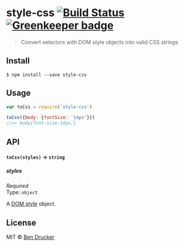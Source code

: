 # style-css [![Build Status](https://travis-ci.org/bendrucker/style-css.svg?branch=master)](https://travis-ci.org/bendrucker/style-css) [![Greenkeeper badge](https://badges.greenkeeper.io/bendrucker/style-css.svg)](https://greenkeeper.io/)

> Convert selectors with DOM style objects into valid CSS strings


## Install

```
$ npm install --save style-css
```


## Usage

```js
var toCss = require('style-css')

toCss({body: {fontSize: '14px'}})
//=> body{font-size:14px;}
```

## API

#### `toCss(styles)` -> `string`

##### styles

*Required*  
Type: `object`

A [DOM style](https://developer.mozilla.org/en-US/docs/Web/API/HTMLElement/style) object.


## License

MIT © [Ben Drucker](http://bendrucker.me)
